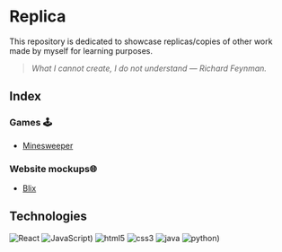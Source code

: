 # Replica
This repository is dedicated to showcase replicas/copies of other work made by myself for learning purposes.
>*What I cannot create, I do not understand — Richard Feynman.*
## Index

<h3>Games 🕹</h3> 
<ul>
  <li><a href="https://github.com/Eliathx/replica/tree/main/minesweeper" target="_top">Minesweeper</a></li>
</ul>

<h3>Website mockups🌐 </h3>
<ul>
  <li><a href="https://github.com/Eliathx/replica/tree/main/blix-replica" target="_top">Blix</a></li>
</ul>

<h2>Technologies</h2>

![React](https://user-images.githubusercontent.com/67605537/194776097-16408e0a-fed1-4bf2-86d4-753592d13665.svg)
![JavaScript)](https://user-images.githubusercontent.com/67605537/194776152-8edae583-e6b8-425b-849f-761c52b00806.svg)
![html5](https://user-images.githubusercontent.com/67605537/194777338-cfdb4243-b4ca-4015-998d-afbe96536fe2.svg)
![css3](https://user-images.githubusercontent.com/67605537/194776267-aa16aa44-918c-415b-9739-c12e9cfc50b0.svg)
![java](https://user-images.githubusercontent.com/67605537/194776543-48162a2f-a588-4df6-b7a5-9c4f18fc327a.svg)
![python)](https://user-images.githubusercontent.com/67605537/194776551-537cc9a9-3055-4f80-addd-423a74c9b5d6.svg)

